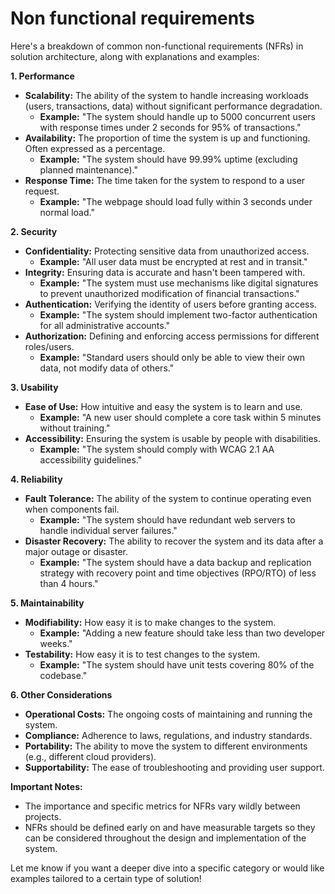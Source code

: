 # Non functional requirements

Here's a breakdown of common non-functional requirements (NFRs) in solution architecture, along with explanations and examples:

**1. Performance**

* **Scalability:** The ability of the system to handle increasing workloads (users, transactions, data) without significant performance degradation.
  * **Example:** "The system should handle up to 5000 concurrent users with response times under 2 seconds for 95% of transactions."
* **Availability:** The proportion of time the system is up and functioning. Often expressed as a percentage.
  * **Example:** "The system should have 99.99% uptime (excluding planned maintenance)."
* **Response Time:** The time taken for the system to respond to a user request.
  * **Example:** "The webpage should load fully within 3 seconds under normal load."

**2. Security**

* **Confidentiality:** Protecting sensitive data from unauthorized access.
  * **Example:** "All user data must be encrypted at rest and in transit."
* **Integrity:** Ensuring data is accurate and hasn't been tampered with.
  * **Example:** "The system must use mechanisms like digital signatures to prevent unauthorized modification of financial transactions."
* **Authentication:** Verifying the identity of users before granting access.
  * **Example:** "The system should implement two-factor authentication for all administrative accounts."
* **Authorization:** Defining and enforcing access permissions for different roles/users.
  * **Example:** "Standard users should only be able to view their own data, not modify data of others."

**3. Usability**

* **Ease of Use:** How intuitive and easy the system is to learn and use.
  * **Example:** "A new user should complete a core task within 5 minutes without training."
* **Accessibility:** Ensuring the system is usable by people with disabilities.
  * **Example:** "The system should comply with WCAG 2.1 AA accessibility guidelines."

**4. Reliability**

* **Fault Tolerance:** The ability of the system to continue operating even when components fail.
  * **Example:** "The system should have redundant web servers to handle individual server failures."
* **Disaster Recovery:** The ability to recover the system and its data after a major outage or disaster.
  * **Example:** "The system should have a data backup and replication strategy with recovery point and time objectives (RPO/RTO) of less than 4 hours."

**5. Maintainability**

* **Modifiability:** How easy it is to make changes to the system.
  * **Example:** "Adding a new feature should take less than two developer weeks."
* **Testability:** How easy it is to test changes to the system.
  * **Example:** "The system should have unit tests covering 80% of the codebase."

**6. Other Considerations**

* **Operational Costs:** The ongoing costs of maintaining and running the system.
* **Compliance:** Adherence to laws, regulations, and industry standards.
* **Portability:** The ability to move the system to different environments (e.g., different cloud providers).
* **Supportability:** The ease of troubleshooting and providing user support.

**Important Notes:**

* The importance and specific metrics for NFRs vary wildly between projects.
* NFRs should be defined early on and have measurable targets so they can be considered throughout the design and implementation of the system.

Let me know if you want a deeper dive into a specific category or would like examples tailored to a certain type of solution!
